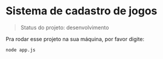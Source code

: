 # Sistema de cadastro de jogos 

> Status do projeto: desenvolvimento

Pra rodar esse projeto na sua máquina, por favor digite:

```
node app.js

```
